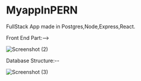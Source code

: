 # MyappInPERN

FullStack App made in Postgres,Node,Express,React.


Front End Part:-->

![Screenshot (2)](https://user-images.githubusercontent.com/97330477/157857352-5d504402-372b-4334-ae8f-42a9d3688be3.png)


Database Structure:--

![Screenshot (3)](https://user-images.githubusercontent.com/97330477/157857550-43d9bd5c-0b6d-4f5f-89dc-7dffef5a3033.png)


